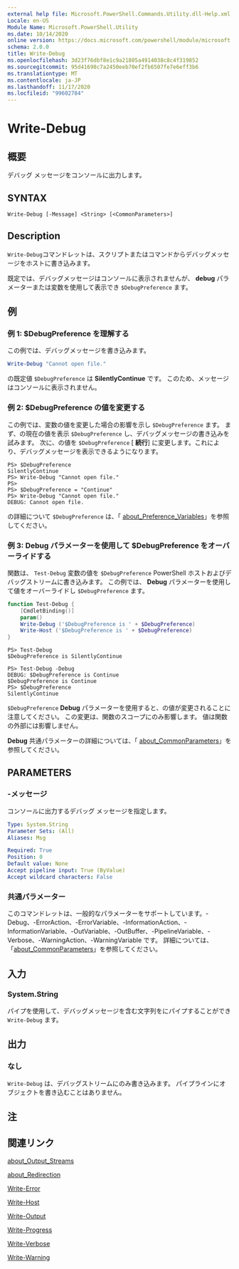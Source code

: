 ```yaml
---
external help file: Microsoft.PowerShell.Commands.Utility.dll-Help.xml
Locale: en-US
Module Name: Microsoft.PowerShell.Utility
ms.date: 10/14/2020
online version: https://docs.microsoft.com/powershell/module/microsoft.powershell.utility/write-debug?view=powershell-7.2&WT.mc_id=ps-gethelp
schema: 2.0.0
title: Write-Debug
ms.openlocfilehash: 3d23f76dbf8e1c9a21805a4914038c8c4f319852
ms.sourcegitcommit: 95d41698c7a2450eeb70ef2fb6507fe7e6eff3b6
ms.translationtype: MT
ms.contentlocale: ja-JP
ms.lasthandoff: 11/17/2020
ms.locfileid: "99602784"
---
```

# Write-Debug

## 概要
デバッグ メッセージをコンソールに出力します。

## SYNTAX

```
Write-Debug [-Message] <String> [<CommonParameters>]
```

## Description

`Write-Debug`コマンドレットは、スクリプトまたはコマンドからデバッグメッセージをホストに書き込みます。

既定では、デバッグメッセージはコンソールに表示されませんが、 **debug** パラメーターまたは変数を使用して表示でき `$DebugPreference` ます。

## 例

### 例 1: $DebugPreference を理解する

この例では、デバッグメッセージを書き込みます。

```powershell
Write-Debug "Cannot open file."
```

の既定値 `$DebugPreference` は **SilentlyContinue** です。 このため、メッセージはコンソールに表示されません。

### 例 2: $DebugPreference の値を変更する

この例では、変数の値を変更した場合の影響を示し `$DebugPreference` ます。 まず、の現在の値を表示 `$DebugPreference` し、デバッグメッセージの書き込みを試みます。 次に、の値を `$DebugPreference` [ **続行**] に変更します。これにより、デバッグメッセージを表示できるようになります。

```
PS> $DebugPreference
SilentlyContinue
PS> Write-Debug "Cannot open file."
PS>
PS> $DebugPreference = "Continue"
PS> Write-Debug "Cannot open file."
DEBUG: Cannot open file.
```

の詳細について `$DebugPreference` は、「 [about_Preference_Variables](/powershell/module/Microsoft.PowerShell.Core/About/about_Preference_Variables)」を参照してください。

### 例 3: Debug パラメーターを使用して $DebugPreference をオーバーライドする

関数は、 `Test-Debug` 変数の値を `$DebugPreference` PowerShell ホストおよびデバッグストリームに書き込みます。 この例では、 **Debug** パラメーターを使用して値をオーバーライドし `$DebugPreference` ます。

```powershell
function Test-Debug {
    [CmdletBinding()]
    param()
    Write-Debug ('$DebugPreference is ' + $DebugPreference)
    Write-Host ('$DebugPreference is ' + $DebugPreference)
}
```

```
PS> Test-Debug
$DebugPreference is SilentlyContinue

PS> Test-Debug -Debug
DEBUG: $DebugPreference is Continue
$DebugPreference is Continue
PS> $DebugPreference
SilentlyContinue
```

`$DebugPreference` **Debug** パラメーターを使用すると、の値が変更されることに注意してください。 この変更は、関数のスコープにのみ影響します。 値は関数の外部には影響しません。

**Debug** 共通パラメーターの詳細については、「 [about_CommonParameters](https://go.microsoft.com/fwlink/?LinkID=113216)」を参照してください。

## PARAMETERS

### -メッセージ

コンソールに出力するデバッグ メッセージを指定します。

```yaml
Type: System.String
Parameter Sets: (All)
Aliases: Msg

Required: True
Position: 0
Default value: None
Accept pipeline input: True (ByValue)
Accept wildcard characters: False
```

### 共通パラメーター

このコマンドレットは、一般的なパラメーターをサポートしています。-Debug、-ErrorAction、-ErrorVariable、-InformationAction、-InformationVariable、-OutVariable、-OutBuffer、-PipelineVariable、-Verbose、-WarningAction、-WarningVariable です。 詳細については、「[about_CommonParameters](https://go.microsoft.com/fwlink/?LinkID=113216)」を参照してください。

## 入力

### System.String

パイプを使用して、デバッグメッセージを含む文字列をにパイプすることができ `Write-Debug` ます。

## 出力

### なし

`Write-Debug` は、デバッグストリームにのみ書き込みます。 パイプラインにオブジェクトを書き込むことはありません。

## 注

## 関連リンク

[about_Output_Streams](../Microsoft.PowerShell.Core/About/about_Output_Streams.md)

[about_Redirection](../Microsoft.PowerShell.Core/About/about_Redirection.md)

[Write-Error](Write-Error.md)

[Write-Host](Write-Host.md)

[Write-Output](Write-Output.md)

[Write-Progress](Write-Progress.md)

[Write-Verbose](Write-Verbose.md)

[Write-Warning](Write-Warning.md)
